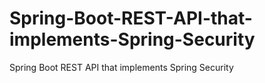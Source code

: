 # Spring-Boot-REST-API-that-implements-Spring-Security
Spring Boot REST API that implements Spring Security

